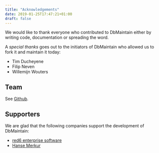 ```yaml
---
title: "Acknowledgements"
date: 2019-01-25T17:47:21+01:00
draft: false
---
```


We would like to thank everyone who contributed to DbMaintain either by writing code, documentation or spreading the word.

A *special thanks* goes out to the initiators of DbMaintain who allowed us to fork it and maintain it today:

* Tim Ducheyene
* Filip Neven
* Willemijn Wouters

## Team

See [Github](https://github.com/orgs/DbMaintain/people).

## Supporters

We are glad that the following companies support the development of DbMaintain:

* [red6 enterprise software](https://www.red6-es.de)
* [Hanse Merkur](https://www.hansemerkur.de)